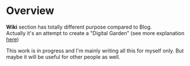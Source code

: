 # Overview

**Wiki** section has totally different purpose compared to Blog.  
Actually it's an attempt to create a "Digital Garden” (see more explanation [here](../blog/2022/2022-12-23-digital-garden-or.md))

This work is in progress and I'm mainly writing all this for myself only. But maybe it will be useful for other people as well.
